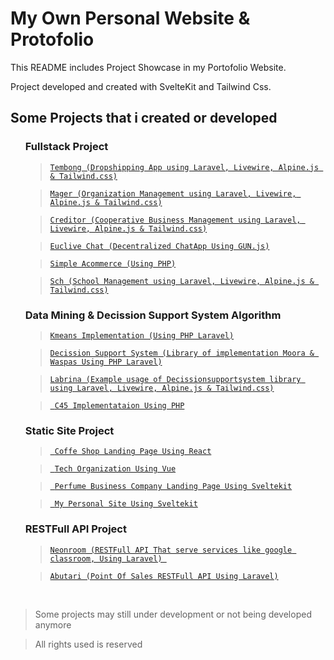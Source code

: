 # My Own Personal Website & Protofolio

<p> This README includes Project Showcase in my Portofolio Website. </p>
<p> Project developed and created with SvelteKit and Tailwind Css. </p>

## Some Projects that i created or developed

<ul>

### Fullstack Project

> <a href="https://github.com/fanboykun/tembong">`Tembong (Dropshipping App using Laravel, Livewire, Alpine.js & Tailwind.css)`</a>

> <a href="https://github.com/fanboykun/mager">`Mager (Organization Management using Laravel, Livewire, Alpine.js & Tailwind.css)`</a>

> <a href="https://github.com/fanboykun/creditor">`Creditor (Cooperative Business Management using Laravel, Livewire, Alpine.js & Tailwind.css)`</a>

> <a href="https://github.com/fanboykun/euclive-chat"> `Euclive Chat (Decentralized ChatApp Using GUN.js)`</a>

> <a href="https://github.com/fanboykun/tokopekita"> `Simple Acommerce (Using PHP)`</a>

> <a href="https://github.com/fanboykun/sch"> `Sch (School Management using Laravel, Livewire, Alpine.js & Tailwind.css)`</a>


### Data Mining & Decission Support System Algorithm

> <a href="https://github.com/fanboykun/datamining-kmeans"> ` Kmeans Implementation (Using PHP Laravel) `</a>

> <a href="https://github.com/fanboykun/decissionsupportsystem">` Decission Support System (Library of implementation Moora & Waspas Using PHP Laravel) `</a>

> <a href="https://github.com/fanboykun/labrina">` Labrina (Example usage of Decissionsupportsystem library using Laravel, Livewire, Alpine.js & Tailwind.css) `</a>

> <a href="https://github.com/fanboykun/c45-test-php">` C45 Implementataion Using PHP`</a>

 ###  Static Site Project
> <a href="https://github.com/fanboykun/Kalani-Apps">` Coffe Shop Landing Page Using React`</a>
 
> <a href="https://github.com/fanboykun/chesira">` Tech Organization Using Vue`</a>
 
> <a href="https://github.com/fanboykun/aromez">` Perfume Business Company Landing Page Using Sveltekit`</a>

> <a href="https://github.com/fanboykun/personal-portofolio">` My Personal Site Using Sveltekit`</a>


 ###  RESTFull API Project 

> <a href="https://github.com/fanboykun/neonroom">` Neonroom (RESTFull API That serve services like google classroom, Using Laravel)  `</a>

> <a href="https://github.com/fanboykun/abutari">` Abutari (Point Of Sales RESTFull API Using Laravel) `</a>

</ul>

<br>

> Some projects may still under development or not being developed anymore

> All rights used is reserved
